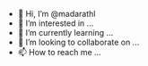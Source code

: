 - 👋 Hi, I’m @madarathl
- 👀 I’m interested in ...
- 🌱 I’m currently learning ...
- 💞️ I’m looking to collaborate on ...
- 📫 How to reach me ...

<!---
madarathl/madarathl is a ✨ special ✨ repository because its `README.md` (this file) appears on your GitHub profile.
You can click the Preview link to take a look at your changes.
--->
